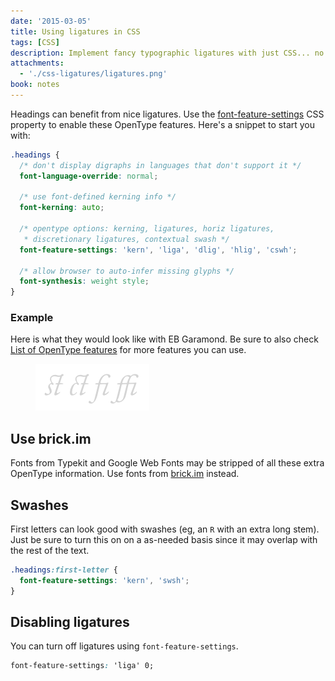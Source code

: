 ```yaml
---
date: '2015-03-05'
title: Using ligatures in CSS
tags: [CSS]
description: Implement fancy typographic ligatures with just CSS... no images required
attachments:
  - './css-ligatures/ligatures.png'
book: notes
---
```


Headings can benefit from nice ligatures. Use the [font-feature-settings](https://developer.mozilla.org/en-US/docs/Web/CSS/font-feature-settings) CSS property to enable these OpenType features. Here's a snippet to start you with:

```css
.headings {
  /* don't display digraphs in languages that don't support it */
  font-language-override: normal;

  /* use font-defined kerning info */
  font-kerning: auto;

  /* opentype options: kerning, ligatures, horiz ligatures,
   * discretionary ligatures, contextual swash */
  font-feature-settings: 'kern', 'liga', 'dlig', 'hlig', 'cswh';

  /* allow browser to auto-infer missing glyphs */
  font-synthesis: weight style;
}
```

### Example

Here is what they would look like with EB Garamond. Be sure to also check [List of OpenType features](http://en.wikipedia.org/wiki/List_of_typographic_features) for more features you can use.

<Figure bordered>
<img src='./css-ligatures/ligatures.png' />
</Figure>

## Use brick.im

Fonts from Typekit and Google Web Fonts may be stripped of all these extra OpenType information. Use fonts from [brick.im](http://brick.im/) instead.

## Swashes

First letters can look good with swashes (eg, an `R` with an extra long stem). Just be sure to turn this on on a as-needed basis since it may overlap with the rest of the text.

```css
.headings:first-letter {
  font-feature-settings: 'kern', 'swsh';
}
```

## Disabling ligatures

You can turn off ligatures using `font-feature-settings`.

```css
font-feature-settings: 'liga' 0;
```
